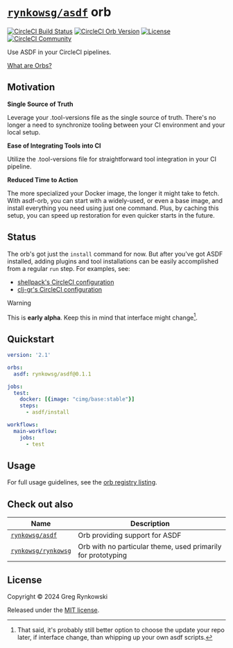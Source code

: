 # [`rynkowsg/asdf`][orb-page] orb

[![CircleCI Build Status][ci-build-badge]][ci-build]
[![CircleCI Orb Version][orb-version-badge]][orb-page]
[![License][license-badge]][license]
[![CircleCI Community][orbs-discuss-badge]][orbs-discuss]

Use ASDF in your CircleCI pipelines.

[What are Orbs?](https://circleci.com/orbs/)

## Motivation

**Single Source of Truth**

Leverage your .tool-versions file as the single source of truth.
There's no longer a need to synchronize tooling between your CI environment and your local setup.

**Ease of Integrating Tools into CI**

Utilize the .tool-versions file for straightforward tool integration in your CI pipeline.

**Reduced Time to Action**

The more specialized your Docker image, the longer it might take to fetch.
With asdf-orb, you can start with a widely-used, or even a base image,
and install everything you need using just one command.
Plus, by caching this setup, you can speed up restoration for even quicker starts in the future.

## Status

The orb's got just the `install` command for now. But after you've got ASDF installed,
adding plugins and tool installations can be easily accomplished from a regular `run` step.
For examples, see:
- [shellpack's CircleCI configuration](https://github.com/rynkowsg/shellpack/blob/main/.circleci/config.yml)
- [clj-gr's CircleCI configuration](https://github.com/rynkowsg/clj-gr/blob/main/.circleci/config.yml)

> [!WARNING]
> This is **early alpha**. Keep this in mind that interface might change[^warning-alpha].

[^warning-alpha]: That said, it's probably still better option to choose the update your repo later, if interface change, than whipping up your own asdf scripts.

## Quickstart

```yaml
version: '2.1'

orbs:
  asdf: rynkowsg/asdf@0.1.1

jobs:
  test:
    docker: [{image: "cimg/base:stable"}]
    steps:
      - asdf/install

workflows:
  main-workflow:
    jobs:
      - test
```

## Usage

For full usage guidelines, see the [orb registry listing][orb-page].

## Check out also

| Name                                                            | Description                                                  |
|-----------------------------------------------------------------|--------------------------------------------------------------|
| [`rynkowsg/asdf`](https://github.com/rynkowsg/asdf-orb)         | Orb providing support for ASDF                               |
| [`rynkowsg/rynkowsg`](https://github.com/rynkowsg/rynkowsg-orb) | Orb with no particular theme, used primarily for prototyping |

## License

Copyright © 2024 Greg Rynkowski

Released under the [MIT license][license].

[ci-build-badge]: https://circleci.com/gh/rynkowsg/asdf-orb.svg?style=shield "CircleCI Build Status"
[ci-build]: https://circleci.com/gh/rynkowsg/asdf-orb
[license-badge]: https://img.shields.io/badge/license-MIT-lightgrey.svg
[license]: https://raw.githubusercontent.com/rynkowsg/asdf-orb/master/LICENSE
[orb-page]: https://circleci.com/developer/orbs/orb/rynkowsg/asdf
[orb-version-badge]: https://badges.circleci.com/orbs/rynkowsg/asdf.svg
[orbs-discuss-badge]: https://img.shields.io/badge/community-CircleCI%20Discuss-343434.svg
[orbs-discuss]: https://discuss.circleci.com/c/ecosystem/orbs
